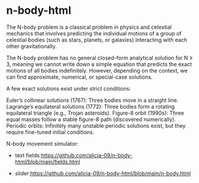 # n-body-html
The N-body problem is a classical problem in physics and celestial mechanics that involves predicting the individual motions of a group of celestial bodies (such as stars, planets, or galaxies) interacting with each other gravitationally.

The N-body problem has no general closed-form analytical solution for N ≥ 3, meaning we cannot write down a simple equation that predicts the exact motions of all bodies indefinitely. However, depending on the context, we can find approximate, numerical, or special-case solutions.

A few exact solutions exist under strict conditions:

Euler’s collinear solutions (1767): Three bodies move in a straight line.
Lagrange’s equilateral solutions (1772): Three bodies form a rotating equilateral triangle (e.g., Trojan asteroids).
Figure-8 orbit (1990s): Three equal masses follow a stable figure-8 path (discovered numerically).
Periodic orbits: Infinitely many unstable periodic solutions exist, but they require fine-tuned initial conditions.

N-body movement simulator:
- text fields:https://github.com/alicja-09/n-body-html/blob/main/fields.html
  
- slider:https://github.com/alicja-09/n-body-html/blob/main/n-body.html
